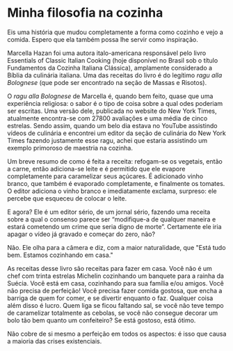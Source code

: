 # Minha filosofia na cozinha
Eis uma história que mudou completamente a forma como cozinho e vejo a comida. Espero que ela também possa lhe servir como inspiração. 

Marcella Hazan foi uma autora italo-americana responsável pelo livro Essentials of Classic Italian Cooking (hoje disponível no Brasil sob o título Fundamentos da Cozinha Italiana Clássica), amplamente considerado a Bíblia da culinária italiana. Uma das receitas do livro é do legítimo *ragu alla Bolognese* (que pode ser encontrado na seção de Massas e Risotos).

O *ragu alla Bolognese* de Marcella é, quando bem feito, quase que uma experiência religiosa: o sabor é o tipo de coisa sobre a qual odes poderiam ser escritas. Uma versão dele, publicada no website do New York Times, atualmente encontra-se com 27800 avaliações e uma média de cinco estrelas. Sendo assim, quando um belo dia estava no YouTube assistindo vídeos de culinária e encontrei um editor da seção de culinária do New York Times fazendo justamente esse ragu, achei que estaria assistindo um exemplo primoroso de maestria na cozinha. 

Um breve resumo de como é feita a receita: refogam-se os vegetais, então a carne, então adiciona-se leite e é permitido que ele evapore completamente para caramelizar seus açúcares. É adicionado vinho branco, que também é evaporado completamente, e finalmente os tomates. O editor adiciona o vinho branco e imediatamente exclama, surpreso: ele percebe que esqueceu de colocar o leite. 

E agora? Ele é um editor sério, de um jornal sério, fazendo uma receita sobre a qual o consenso parece ser “modifique-a de qualquer maneira e estará cometendo um crime que seria digno de morte”. Certamente ele iria apagar o vídeo já gravado e começar do zero, não? 

Não. Ele olha para a câmera e diz, com a maior naturalidade, que "Está tudo bem. Estamos cozinhando em casa."

As receitas desse livro são receitas para fazer em casa. Você não é um chef com trinta estrelas Michelin cozinhando um banquete para a rainha da Suécia. Você está em casa, cozinhando para sua família e/ou amigos. Você não precisa de perfeição! Você precisa fazer comida gostosa, que encha a barriga de quem for comer, e se divertir enquanto o faz. Qualquer coisa além disso é lucro. Quem liga se ficou faltando sal, se você não teve tempo de caramelizar totalmente as cebolas, se você não consegue decorar um bolo tão bem quanto um confeiteiro? Se está gostoso, está ótimo. 

Não cobre de si mesmo a perfeição em todos os aspectos: é isso que causa a maioria das crises existenciais. 
